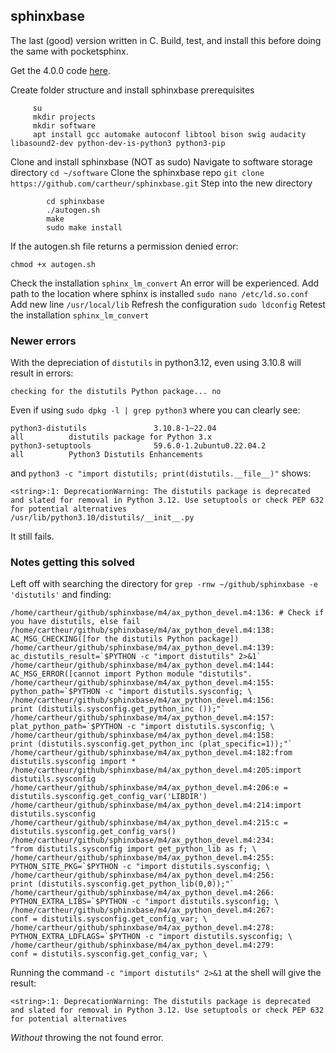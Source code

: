 ## sphinxbase

The last (good) version written in C. Build, test, and install this before doing the same with pocketsphinx.

Get the 4.0.0 code [here](https://sourceforge.net/projects/cmusphinx/files/).

Create folder structure and install sphinxbase prerequisites
		
```
     su
     mkdir projects
     mkdir software
     apt install gcc automake autoconf libtool bison swig audacity libasound2-dev python-dev-is-python3 python3-pip
```

Clone and install sphinxbase (NOT as sudo)
	Navigate to software storage directory
		`cd ~/software`
	Clone the sphinxbase repo
		`git clone https://github.com/cartheur/sphinxbase.git`
	Step into the new directory
 
```
		cd sphinxbase
		./autogen.sh
		make
		sudo make install
```
If the autogen.sh file returns a permission denied error:

```
chmod +x autogen.sh
```

Check the installation
		`sphinx_lm_convert`
An error will be experienced. Add path to the location where sphinx is installed
		`sudo nano /etc/ld.so.conf`
Add new line
		`/usr/local/lib`
Refresh the configuration
		`sudo ldconfig`
Retest the installation
		`sphinx_lm_convert`

### Newer errors

With the depreciation of `distutils` in python3.12, even using 3.10.8 will result in errors:

`checking for the distutils Python package... no`

Even if using `sudo dpkg -l | grep python3` where you can clearly see:

```
python3-distutils               3.10.8-1~22.04                              all          distutils package for Python 3.x
python3-setuptools              59.6.0-1.2ubuntu0.22.04.2                   all          Python3 Distutils Enhancements

```
and `python3 -c "import distutils; print(distutils.__file__)"` shows:

```
<string>:1: DeprecationWarning: The distutils package is deprecated and slated for removal in Python 3.12. Use setuptools or check PEP 632 for potential alternatives
/usr/lib/python3.10/distutils/__init__.py
```

It still fails.

### Notes getting this solved

Left off with searching the directory for `grep -rnw ~/github/sphinxbase -e 'distutils'` and finding:

```
/home/cartheur/github/sphinxbase/m4/ax_python_devel.m4:136:	# Check if you have distutils, else fail
/home/cartheur/github/sphinxbase/m4/ax_python_devel.m4:138:	AC_MSG_CHECKING([for the distutils Python package])
/home/cartheur/github/sphinxbase/m4/ax_python_devel.m4:139:	ac_distutils_result=`$PYTHON -c "import distutils" 2>&1`
/home/cartheur/github/sphinxbase/m4/ax_python_devel.m4:144:		AC_MSG_ERROR([cannot import Python module "distutils".
/home/cartheur/github/sphinxbase/m4/ax_python_devel.m4:155:		python_path=`$PYTHON -c "import distutils.sysconfig; \
/home/cartheur/github/sphinxbase/m4/ax_python_devel.m4:156:			print (distutils.sysconfig.get_python_inc ());"`
/home/cartheur/github/sphinxbase/m4/ax_python_devel.m4:157:		plat_python_path=`$PYTHON -c "import distutils.sysconfig; \
/home/cartheur/github/sphinxbase/m4/ax_python_devel.m4:158:			print (distutils.sysconfig.get_python_inc (plat_specific=1));"`
/home/cartheur/github/sphinxbase/m4/ax_python_devel.m4:182:from distutils.sysconfig import *
/home/cartheur/github/sphinxbase/m4/ax_python_devel.m4:205:import distutils.sysconfig
/home/cartheur/github/sphinxbase/m4/ax_python_devel.m4:206:e = distutils.sysconfig.get_config_var('LIBDIR')
/home/cartheur/github/sphinxbase/m4/ax_python_devel.m4:214:import distutils.sysconfig
/home/cartheur/github/sphinxbase/m4/ax_python_devel.m4:215:c = distutils.sysconfig.get_config_vars()
/home/cartheur/github/sphinxbase/m4/ax_python_devel.m4:234:			  "from distutils.sysconfig import get_python_lib as f; \
/home/cartheur/github/sphinxbase/m4/ax_python_devel.m4:255:		PYTHON_SITE_PKG=`$PYTHON -c "import distutils.sysconfig; \
/home/cartheur/github/sphinxbase/m4/ax_python_devel.m4:256:			print (distutils.sysconfig.get_python_lib(0,0));"`
/home/cartheur/github/sphinxbase/m4/ax_python_devel.m4:266:	   PYTHON_EXTRA_LIBS=`$PYTHON -c "import distutils.sysconfig; \
/home/cartheur/github/sphinxbase/m4/ax_python_devel.m4:267:                conf = distutils.sysconfig.get_config_var; \
/home/cartheur/github/sphinxbase/m4/ax_python_devel.m4:278:		PYTHON_EXTRA_LDFLAGS=`$PYTHON -c "import distutils.sysconfig; \
/home/cartheur/github/sphinxbase/m4/ax_python_devel.m4:279:			conf = distutils.sysconfig.get_config_var; \
```
Running the command `-c "import distutils" 2>&1` at the shell will give the result:

```
<string>:1: DeprecationWarning: The distutils package is deprecated and slated for removal in Python 3.12. Use setuptools or check PEP 632 for potential alternatives
```
_Without_ throwing the not found error.
